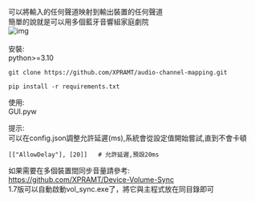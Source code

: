 可以將輸入的任何聲道映射到輸出裝置的任何聲道<br>
簡單的說就是可以用多個藍牙音響組家庭劇院<br>
![img](https://i.imgur.com/mKcvyig.jpg)
<br><br>
安裝:<br>
python>=3.10
```
git clone https://github.com/XPRAMT/audio-channel-mapping.git
```
```
pip install -r requirements.txt
```

使用:<br>
GUI.pyw<br>

提示:<br>
可以在config.json調整允許延遲(ms),系統會從設定值開始嘗試,直到不會卡頓<br>
```
[["AllowDelay"], [20]]   # 允許延遲,預設20ms
```
如果需要在多個裝置間同步音量請參考:<br>
https://github.com/XPRAMT/Device-Volume-Sync<br>
1.7版可以自動啟動vol_sync.exe了，將它與主程式放在同目錄即可